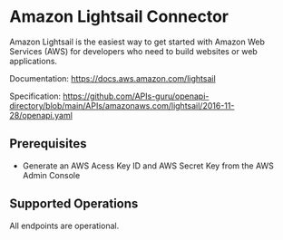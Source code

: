 # Amazon Lightsail Connector
Amazon Lightsail is the easiest way to get started with Amazon Web Services (AWS) for developers who need to build websites or web applications.

Documentation: https://docs.aws.amazon.com/lightsail

Specification: https://github.com/APIs-guru/openapi-directory/blob/main/APIs/amazonaws.com/lightsail/2016-11-28/openapi.yaml

## Prerequisites

+ Generate an AWS Acess Key ID and AWS Secret Key from the AWS Admin Console

## Supported Operations
All endpoints are operational.